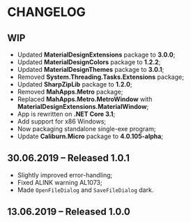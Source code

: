# CHANGELOG

## WIP

- Updated **MaterialDesignExtensions** package to **3.0.0**;
- Updated **MaterialDesignColors** package to **1.2.2**;
- Updated **MaterialDesignThemes** package to **3.0.1**;
- Removed **System.Threading.Tasks.Extensions** package;
- Updated **SharpZipLib** package to **1.2.0**;
- Removed **MahApps.Metro** package;
- Replaced **MahApps.Metro.MetroWindow** with **MaterialDesignExtensions.MaterialWindow**;
- App is rewritten on **.NET Core 3.1**;
- Add support for x86 Windows;
- Now packaging standalone single-exe program;
- Update **Caliburn.Micro** package to **4.0.105-alpha**;

## 30.06.2019 – Released 1.0.1

- Slightly improved error-handling;
- Fixed ALINK warning AL1073;
- Made `OpenFileDialog` and `SaveFileDialog` dark.

## 13.06.2019 – Released 1.0.0
